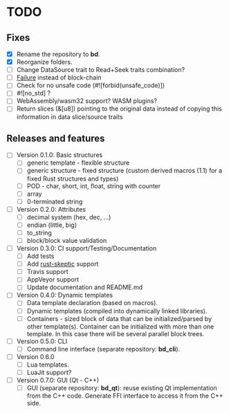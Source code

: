 # TODO

## Fixes

* [x] Rename the repository to **bd**.
* [x] Reorganize folders.
* [ ] Change DataSource trait to Read+Seek traits combination?
* [ ] [Failure](https://github.com/withoutboats/failure) instead of block-chain
* [ ] Check for no unsafe code (#![forbid(unsafe_code)])
* [ ] #![no_std] ?
* [ ] WebAssembly/wasm32 support? WASM plugins?
* [ ] Return slices (&[u8]) pointing to the original data instead of copying this information in data slice/source traits

## Releases and features

* [ ] Version 0.1.0: Basic structures
  * [ ] generic template - flexible structure
  * [ ] generic structure - fixed structure (custom derived macros (1.1) for a fixed Rust structures and types)
  * [ ] POD - char, short, int, float, string with counter
  * [ ] array
  * [ ] 0-terminated string

* [ ] Version 0.2.0: Attributes
  * [ ] decimal system (hex, dec, ...)
  * [ ] endian (little, big)
  * [ ] to_string
  * [ ] block/block value validation

* [ ] Version 0.3.0: CI support/Testing/Documentation
  * [ ] Add tests
  * [ ] Add [rust-skeptic](https://github.com/brson/rust-skeptic) support
  * [ ] Travis support
  * [ ] AppVeyor support
  * [ ] Update documentation and README.md

* [ ] Version 0.4.0: Dynamic templates
  * [ ] Data template declaration (based on macros).
  * [ ] Dynamic templates (compiled into dynamically linked libraries).
  * [ ] Containers - sized block of data that can be initialized/parsed by other template(s). Container can be initialized with more than one template. In this case there will be several parallel block trees.

* [ ] Version 0.5.0: CLI
  * [ ] Command line interface (separate repository: **bd_cli**).

* [ ] Version 0.6.0
  * [ ] Lua templates.
  * [ ] LuaJit support?

* [ ] Version 0.7.0: GUI (Qt - C++)
  * [ ] GUI (separate repository: **bd_qt**): reuse existing Qt implementation from the C++ code. Generate FFI interface to access it from the C++ side.
